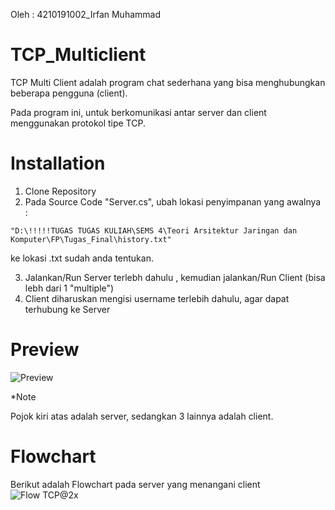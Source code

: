 Oleh : 4210191002_Irfan Muhammad

# TCP_Multiclient
TCP Multi Client adalah program chat sederhana yang bisa menghubungkan beberapa pengguna (client).

Pada program ini, untuk berkomunikasi antar server dan client menggunakan protokol tipe TCP.

# Installation
1. Clone Repository
2. Pada Source Code "Server.cs", ubah lokasi penyimpanan yang awalnya :
```
"D:\!!!!!TUGAS TUGAS KULIAH\SEMS 4\Teori Arsitektur Jaringan dan Komputer\FP\Tugas_Final\history.txt"
```
ke lokasi .txt sudah anda tentukan.

3. Jalankan/Run Server terlebh dahulu , kemudian jalankan/Run Client (bisa lebh dari 1 "multiple")
4. Client diharuskan mengisi username terlebih dahulu, agar dapat terhubung ke Server

# Preview
![Preview](https://user-images.githubusercontent.com/72332713/124576994-11709f00-de77-11eb-92fc-ce34ac3c8cee.png)

*Note 

Pojok kiri atas adalah server, sedangkan 3 lainnya adalah client.

# Flowchart
Berikut adalah Flowchart pada server yang menangani client
![Flow TCP@2x](https://user-images.githubusercontent.com/72332713/124724665-64f5f200-df36-11eb-8f25-f7927da6623e.png)
